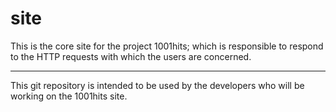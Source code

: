site
====

This is the core site for the project 1001hits; which is responsible to respond to the HTTP requests with which the users are concerned.


-----------------
This git repository is intended to be used by the developers who will be working on the 1001hits site.